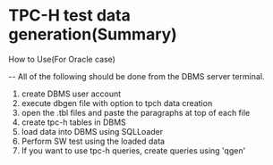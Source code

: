 # TPC-H test data generation(Summary)

How to Use(For Oracle case)

-- All of the following should be done from the DBMS server terminal.
1. create DBMS user account
2. execute dbgen file with option to tpch data creation
3. open the .tbl files and paste the paragraphs at top of each file 
4. create tpc-h tables in DBMS
5. load data into DBMS using SQLLoader
6. Perform SW test using the loaded data
7. If you want to use tpc-h queries, create queries using 'qgen'
